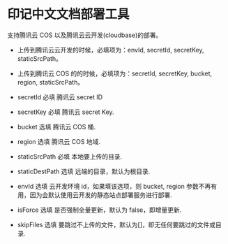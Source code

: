 # 印记中文文档部署工具

支持腾讯云 COS 以及腾讯云云开发(cloudbase)的部署。

- 上传到腾讯云云开发的时候，必填项为：envId, secretId, secretKey, staticSrcPath。
- 上传到腾讯云 COS 的的时候，必填项为：secretId, secretKey, bucket, region, staticSrcPath。

- secretId
  必填
  腾讯云 secret ID

- secretKey
  必填
  腾讯云 secret Key.

- bucket
  选填
  腾讯云 COS 桶.

- region
  选填
  腾讯云 COS 地域.

- staticSrcPath
  必填
  本地要上传的目录.

- staticDestPath
  选填
  远端的目录，默认为根目录.

- envId
  选填
  云开发环境 id，如果填该选项，则 bucket, region 参数不再有用，因为会默认使用云开发的静态站点部署服务进行部署.

- isForce
  选填
  是否强制全量更新，默认为 false，即增量更新.

- skipFiles
  选填
  要跳过不上传的文件，默认为[]，即无任何要跳过的文件或目录.
